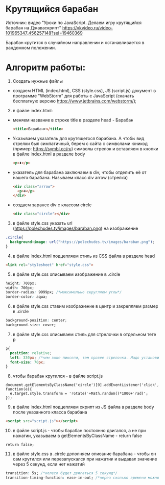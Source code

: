 # Крутящийся барабан

Источник: 
видео "Уроки по JavaScript. Делаем игру крутящийся барабан на Джаваскрипт" 
https://vkvideo.ru/video-101965347_456257148?sel=19460369

Барабан крутится в случайном направлении и останавливается в рандомном положении.

# Алгоритм работы:

1. Создать нужные файлы

- создаем HTML (index.html), CSS (style.css), JS (script.js) документ в программе "WebStorm" для работы с JavaScript 
(скачать бесплатную версию https://www.jetbrains.com/webstorm/);

2. в файле index.html:

- меняем название в строке title в разделе head - Барабан

  ```html
  <title>Барабан></title>
  ```

- Указываем указатель для крутящегося барабана. А чтобы вид стрелки был симпатичный, 
берем с сайта с символами юникод (пример: https://symbl.cc/ru) 
символы стрелок и вставляем в кнопки в файле index.html в разделе body

  ```html
  <p>🢛</p>
  ```

- указатель для барабана заключаем в div, чтобы отделить её от нашего барабана. Называем класс div arrow (стрелка)

  ```html
  <div class="arrow">
    <p>🢛</p>
  </div>
  ```
  
- создаем заранее div с классом circle

  ```html
  <div class="circle"></div>
  ```

3. в файле style.css указать url (https://polechudes.tv/images/baraban.png) на изображение 

  ```css
  .circle{
    background-image: url("https://polechudes.tv/images/baraban.png");
  }
  ```

4. в файле index.html подцепляем стиль из CSS файла в разделе head

  ```html
  <link rel="stylesheet" href="style.css">
  ```

5. в файле style.css описываем изображение в .circle

  ```css
  height: 700px;
  width: 700px;
  border-radius: 9999px; /*максимально скругляем углы*/
  border-color: aqua;
  ```

6. в файле style.css ставим изображение в центр и закрепляем размер в .circle

  ```css
  background-position: center;
  background-size: cover;
  ```

7. в файле style.css описываем стиль для стрелочки в отдельном теге p

  ```css
  p{
    position: relative;
    left: 330px; /*чем выше пиксели, тем правее стрелочка. Надо установить её по центру над изображением*/
    font-size: 70px;
  }
  ```

8. чтобы барабан крутился - в файле script.js

  ```JS
  document.getElementsByClassName('circle')[0].addEventListener('click', function(e){
    e.target.style.transform = 'rotate('+Math.random()*1000+'rad)';
  });
  ```

9. в файле index.html подцепляем скрипт из JS файла в разделе body после указанного класса барабана

  ```html
  <script src="script.js"></script>
  ```

10. в файле script.js - чтобы барабан постоянно двигался, а не при нажатии, 
указываем в getElementsByClassName - return false

  ```JS
  return false;
  ```

11. в файле style.css в .circle дополняем описание барабана - 
чтобы он сам крутился или перезапускался при нажатии и выдавал значение через 5 секунд, если нет нажатий

  ```css
  transition: 5s; /*колесо будет двигаться 5 секунд*/
  transition-timing-function: ease-in-out; /*через сколько времени можно его двигать*/
  ```